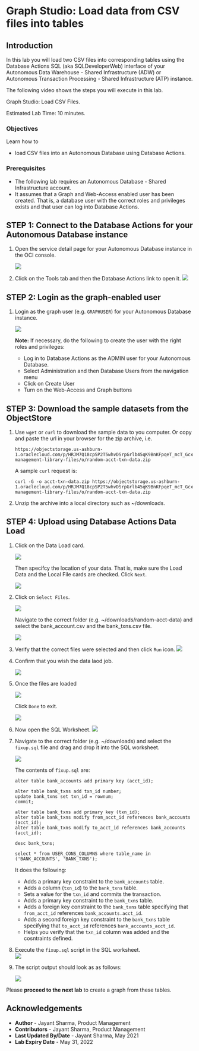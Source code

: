 # Graph Studio: Load data from CSV files into tables

## Introduction

In this lab you will load two CSV files into corresponding tables using the Database Actions SQL (aka SQLDeveloperWeb) interface of your 
Autonomous Data Warehouse - Shared Infrastructure (ADW) or Autonomous Transaction Processing - Shared Infrastructure (ATP) instance.

The following video shows the steps you will execute in this lab.

[](youtube:F_3xe18kWoo) Graph Studio: Load CSV Files.


Estimated Lab Time: 10 minutes. 

### Objectives

Learn how to
- load CSV files into an Autonomous Database using Database Actions.


### Prerequisites

- The following lab requires an Autonomous Database - Shared Infrastructure account. 
- It assumes that a Graph and Web-Access enabled user has been created. That is, a database user with the correct roles and privileges exists and that user can log into Database Actions.


## **STEP 1**: Connect to the Database Actions for your Autonomous Database instance

1. Open the service detail page for your Autonomous Database instance in the OCI console.  

   ![](images/../../query-graph/images/adb-details-page.png " ")  

2. Click on the Tools tab and then the Database Actions link to open it.
   ![](images/../../query-graph/images/adb-tools-tab-db-actions.png " ")

## **STEP 2**: Login as the graph-enabled user

1. Login as the graph user (e.g. `GRAPHUSER`) for your Autonomous Database instance. 
   
    ![](./images/db-actions-graphuser-login.png " ")  

    **Note:** If necessary, do the following to create the user with the right roles and privileges:
    - Log in to Database Actions as the ADMIN user for your Autonomous Database.
    - Select Administration and then Database Users from the navigation menu
    - Click on Create User
    - Turn on the Web-Access and Graph buttons

## **STEP 3**: Download the sample datasets from the ObjectStore

1. Use `wget` or `curl` to download the sample data to you computer. Or copy and paste the url in your browser for the zip archive, i.e.  

    ```
    https://objectstorage.us-ashburn-1.oraclecloud.com/p/HRJM7Q18cpSP2T5whvDSrpGrlb45qK9BnKFpqeT_mcT_GcxzftAPXY66Gxht0Ad_/n/c4u03/b/data-management-library-files/o/random-acct-txn-data.zip
    ```

    A sample `curl` request is:
    ```
    curl -G -o acct-txn-data.zip https://objectstorage.us-ashburn-1.oraclecloud.com/p/HRJM7Q18cpSP2T5whvDSrpGrlb45qK9BnKFpqeT_mcT_GcxzftAPXY66Gxht0Ad_/n/c4u03/b/data-management-library-files/o/random-acct-txn-data.zip
    ```

2. Unzip the archive into a local directory such as ~/downloads.

## **STEP 4**: Upload using Database Actions Data Load

1. Click on the Data Load card. 
   
   ![](images/db-actions-dataload-card.png " ")
   
   Then specifcy the location of your data. That is, make sure the Load Data and the Local File cards are checked. Click `Next`.

   ![](./images/db-actions-dataload-location.png)

2. Click on `Select Files`.
   
      ![](images/db-action-dataload-file-browser.png " ") 

    Navigate to the correct folder (e.g. ~/downloads/random-acct-data) and select the bank_account.csv and the bank_txns.csv file.

    ![](./images/db-actions-dataload-choose-files.png " ")

3. Verify that the correct files were selected and then click `Run` icon.
![](./images/b-actions-dataload-click-run.png " ")

4. Confirm that you wish the data laod job.

   ![](./images/db-actions-dataload-confirm-run.png " ")

5. Once the files are loaded 
   
   ![](./images/db-actions-dataload-files-loaded.png " ")  

   Click `Done` to exit.

   ![](images/db-actions-dataload-click-done.png " ")

6. Now open the SQL Worksheet.
   ![](./images/db-actions-choose-sql-card.png " ")

7. Navigate to the correct folder (e.g. ~/downloads) and select the `fixup.sql` file and drag and drop it into the SQL worksheet. 
   
   ![](./images/db-actions-drag-drop-fixup-sql.png " ")  

   The contents of `fixup.sql` are:

   ```
   alter table bank_accounts add primary key (acct_id);
   
   alter table bank_txns add txn_id number;
   update bank_txns set txn_id = rownum;
   commit;
   
   alter table bank_txns add primary key (txn_id);
   alter table bank_txns modify from_acct_id references bank_accounts (acct_id);
   alter table bank_txns modify to_acct_id references bank_accounts (acct_id);

   desc bank_txns;
   
   select * from USER_CONS_COLUMNS where table_name in ('BANK_ACCOUNTS', 'BANK_TXNS');
   
   ```

   It does the following:
   - Adds a primary key constraint to the `bank_accounts` table.
   - Adds a column (`txn_id`) to the `bank_txns` table.
   - Sets a value for the `txn_id` and commits the transaction.
   - Adds a primary key constraint to the `bank_txns` table.
   - Adds a foreign key constraint to the `bank_txns` table specifying that `from_acct_id` references `bank_accounts.acct_id`.
   - Adds a second foreign key constraint to the `bank_txns` table specifying that `to_acct_id` references `bank_accounts_acct_id`.  
   - Helps you verify that the `txn_id` column was added and the cosntraints defined.


8. Execute the `fixup.sql` script in the SQL worksheet.  
   ![](./images/db-actions-sql-execute-fixup.png " ")  
   
9. The script output should look as as follows:
   
   ![](./images/db-actions-sql-script-output.png " ")
  

Please **proceed to the next lab** to create a graph from these tables.

## Acknowledgements
* **Author** - Jayant Sharma, Product Management
* **Contributors** -  Jayant Sharma, Product Management
* **Last Updated By/Date** - Jayant Sharma, May 2021
* **Lab Expiry Date** - May 31, 2022
  
